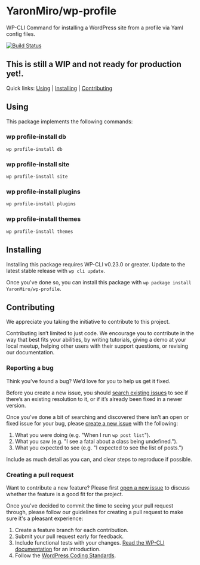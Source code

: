 YaronMiro/wp-profile
==================================

WP-CLI Command for installing a WordPress site from a profile via Yaml config files.

[![Build Status](https://travis-ci.org/YaronMiro/wp-profile.svg?branch=master)](https://travis-ci.org/YaronMiro/wp-profile)

## This is still a WIP and not ready for production yet!.

Quick links: [Using](#using) | [Installing](#installing) | [Contributing](#contributing)

## Using

This package implements the following commands:

### wp profile-install db



~~~
wp profile-install db 
~~~



### wp profile-install site



~~~
wp profile-install site 
~~~



### wp profile-install plugins



~~~
wp profile-install plugins 
~~~



### wp profile-install themes



~~~
wp profile-install themes 
~~~

## Installing

Installing this package requires WP-CLI v0.23.0 or greater. Update to the latest stable release with `wp cli update`.

Once you've done so, you can install this package with `wp package install YaronMiro/wp-profile`.

## Contributing

We appreciate you taking the initiative to contribute to this project.

Contributing isn’t limited to just code. We encourage you to contribute in the way that best fits your abilities, by writing tutorials, giving a demo at your local meetup, helping other users with their support questions, or revising our documentation.

### Reporting a bug

Think you’ve found a bug? We’d love for you to help us get it fixed.

Before you create a new issue, you should [search existing issues](https://github.com/YaronMiro/wp-profile/issues?q=label%3Abug%20) to see if there’s an existing resolution to it, or if it’s already been fixed in a newer version.

Once you’ve done a bit of searching and discovered there isn’t an open or fixed issue for your bug, please [create a new issue](https://github.com/YaronMiro/wp-profile/issues/new) with the following:

1. What you were doing (e.g. "When I run `wp post list`").
2. What you saw (e.g. "I see a fatal about a class being undefined.").
3. What you expected to see (e.g. "I expected to see the list of posts.")

Include as much detail as you can, and clear steps to reproduce if possible.

### Creating a pull request

Want to contribute a new feature? Please first [open a new issue](https://github.com/YaronMiro/wp-profile/issues/new) to discuss whether the feature is a good fit for the project.

Once you've decided to commit the time to seeing your pull request through, please follow our guidelines for creating a pull request to make sure it's a pleasant experience:

1. Create a feature branch for each contribution.
2. Submit your pull request early for feedback.
3. Include functional tests with your changes. [Read the WP-CLI documentation](https://wp-cli.org/docs/pull-requests/#functional-tests) for an introduction.
4. Follow the [WordPress Coding Standards](http://make.wordpress.org/core/handbook/coding-standards/).
